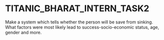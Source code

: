 # TITANIC_BHARAT_INTERN_TASK2

Make a system which tells whether the person will be save from sinking. What factors were most likely lead to success-socio-economic status, age, gender and more.
